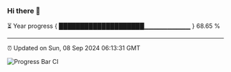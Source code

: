### Hi there 👋

⏳ Year progress { ████████████████████▁▁▁▁▁▁▁▁▁▁ } 68.65 %

---

⏰ Updated on Sun, 08 Sep 2024 06:13:31 GMT

![Progress Bar CI](https://github.com/code-lakshay/GitHub-Actions-Demo/workflows/Progress%20Bar%20CI/badge.svg)
